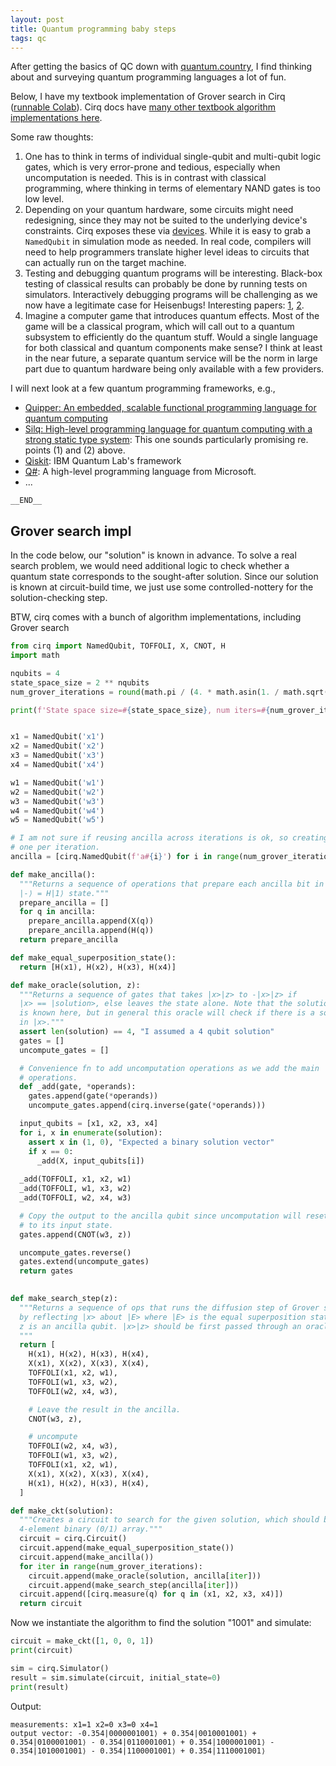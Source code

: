 ```yaml
---
layout: post
title: Quantum programming baby steps
tags: qc
---
```


After getting the basics of QC down with
[quantum.country](https://quantum.country/), I find thinking about and surveying
quantum programming languages a lot of fun.

Below, I have my textbook implementation of Grover search in Cirq ([runnable
Colab](https://colab.research.google.com/drive/1pg6MhRkOze27EDY6TiIfJVa0JHOUmZ1T?usp=sharing)).
Cirq docs have [many other textbook algorithm implementations
here](https://quantumai.google/cirq/tutorials/educators/textbook_algorithms).

Some raw thoughts:

1. One has to think in terms of individual single-qubit and multi-qubit logic
gates, which is very error-prone and tedious, especially when uncomputation is
needed. This is in contrast with classical programming, where thinking in terms
of elementary NAND gates is too low level.
2. Depending on your quantum hardware, some circuits might need redesigning,
since they may not be suited to the underlying device's constraints. Cirq
exposes these via [devices](https://quantumai.google/cirq/devices). While it is
easy to grab a `NamedQubit` in simulation mode as needed. In real code,
compilers will need to help programmers translate higher level ideas to circuits
that can actually run on the target machine.
3. Testing and debugging quantum programs will be interesting. Black-box testing
of classical results can probably be done by running tests on simulators.
Interactively debugging programs will be challenging as we now have a legitimate
case for Heisenbugs!  Interesting papers: [1](https://arxiv.org/abs/1812.09261),
[2](https://blog.sigplan.org/2020/12/21/how-to-test-a-quantum-program/).
4. Imagine a computer game that introduces quantum effects. Most of the game
will be a classical program, which will call out to a quantum subsystem to
efficiently do the quantum stuff. Would a single language for both classical and
quantum components make sense? I think at least in the near future, a separate
quantum service will be the norm in large part due to quantum hardware being
only available with a few providers.

I will next look at a few quantum programming frameworks, e.g.,

* [Quipper: An embedded, scalable functional programming language for quantum computing](https://hackage.haskell.org/package/quipper-0.8.1)
* [Silq: High-level programming language for quantum computing with a strong static type system](https://silq.ethz.ch/): This one sounds particularly promising re. points (1) and (2) above.
* [Qiskit](https://qiskit.org/): IBM Quantum Lab's framework
* [Q#](https://azure.microsoft.com/en-us/resources/development-kit/quantum-computing/#overview): A high-level programming language from Microsoft.
* ...

`__END__`

## Grover search impl

In the code below, our "solution" is known in advance. To solve a real search
problem, we would need additional logic to check whether a quantum state
corresponds to the sought-after solution. Since our solution is known at
circuit-build time, we just use some controlled-nottery for the
solution-checking step.

BTW, cirq comes with a bunch of algorithm implementations, including Grover search

```python
from cirq import NamedQubit, TOFFOLI, X, CNOT, H
import math

nqubits = 4
state_space_size = 2 ** nqubits
num_grover_iterations = round(math.pi / (4. * math.asin(1. / math.sqrt(state_space_size))) - 0.5)

print(f'State space size=#{state_space_size}, num iters=#{num_grover_iterations}')


x1 = NamedQubit('x1')
x2 = NamedQubit('x2')
x3 = NamedQubit('x3')
x4 = NamedQubit('x4')

w1 = NamedQubit('w1')
w2 = NamedQubit('w2')
w3 = NamedQubit('w3')
w4 = NamedQubit('w4')
w5 = NamedQubit('w5')

# I am not sure if reusing ancilla across iterations is ok, so creating
# one per iteration.
ancilla = [cirq.NamedQubit(f'a#{i}') for i in range(num_grover_iterations)]

def make_ancilla():
  """Returns a sequence of operations that prepare each ancilla bit in the
  |-⟩ = H|1⟩ state."""
  prepare_ancilla = []
  for q in ancilla:
    prepare_ancilla.append(X(q))
    prepare_ancilla.append(H(q))
  return prepare_ancilla

def make_equal_superposition_state():
  return [H(x1), H(x2), H(x3), H(x4)]

def make_oracle(solution, z):
  """Returns a sequence of gates that takes |x>|z> to -|x>|z> if
  |x> == |solution>, else leaves the state alone. Note that the solution
  is known here, but in general this oracle will check if there is a solution
  in |x>."""
  assert len(solution) == 4, "I assumed a 4 qubit solution"
  gates = []
  uncompute_gates = []

  # Convenience fn to add uncomputation operations as we add the main
  # operations.
  def _add(gate, *operands):
    gates.append(gate(*operands))
    uncompute_gates.append(cirq.inverse(gate(*operands)))

  input_qubits = [x1, x2, x3, x4]
  for i, x in enumerate(solution):
    assert x in (1, 0), "Expected a binary solution vector"
    if x == 0:
      _add(X, input_qubits[i])
  
  _add(TOFFOLI, x1, x2, w1)
  _add(TOFFOLI, w1, x3, w2)
  _add(TOFFOLI, w2, x4, w3)

  # Copy the output to the ancilla qubit since uncomputation will reset w3
  # to its input state.
  gates.append(CNOT(w3, z))

  uncompute_gates.reverse()
  gates.extend(uncompute_gates)
  return gates
  

def make_search_step(z):
  """Returns a sequence of ops that runs the diffusion step of Grover search
  by reflecting |x> about |E> where |E> is the equal superposition state.
  z is an ancilla qubit. |x>|z> should be first passed through an oracle step.
  """
  return [   
    H(x1), H(x2), H(x3), H(x4),
    X(x1), X(x2), X(x3), X(x4),
    TOFFOLI(x1, x2, w1),
    TOFFOLI(w1, x3, w2),
    TOFFOLI(w2, x4, w3),

    # Leave the result in the ancilla.
    CNOT(w3, z),

    # uncompute
    TOFFOLI(w2, x4, w3),
    TOFFOLI(w1, x3, w2),
    TOFFOLI(x1, x2, w1),
    X(x1), X(x2), X(x3), X(x4),
    H(x1), H(x2), H(x3), H(x4),
  ]

def make_ckt(solution):
  """Creates a circuit to search for the given solution, which should be a
  4-element binary (0/1) array."""
  circuit = cirq.Circuit()
  circuit.append(make_equal_superposition_state())
  circuit.append(make_ancilla())
  for iter in range(num_grover_iterations):
    circuit.append(make_oracle(solution, ancilla[iter]))
    circuit.append(make_search_step(ancilla[iter]))
  circuit.append([cirq.measure(q) for q in (x1, x2, x3, x4)])
  return circuit
```

Now we instantiate the algorithm to find the solution "1001" and simulate:

```python
circuit = make_ckt([1, 0, 0, 1])
print(circuit)

sim = cirq.Simulator()
result = sim.simulate(circuit, initial_state=0)
print(result)
```

Output:

```
measurements: x1=1 x2=0 x3=0 x4=1
output vector: -0.354|0000001001⟩ + 0.354|0010001001⟩ + 0.354|0100001001⟩ - 0.354|0110001001⟩ + 0.354|1000001001⟩ - 0.354|1010001001⟩ - 0.354|1100001001⟩ + 0.354|1110001001⟩
```